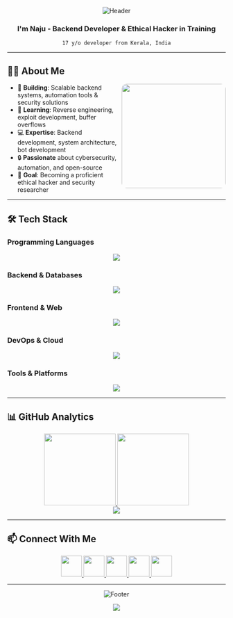 <div align="center">
  
  ![Header](https://capsule-render.vercel.app/api?type=waving&color=0:00D4FF,100:0080FF&height=180&section=header&text=Hey%20there%20👋&fontSize=42&fontColor=ffffff&animation=fadeIn&fontAlignY=40)
  
  ### I'm Naju - Backend Developer & Ethical Hacker in Training
  
  `17 y/o developer from Kerala, India`
</div>

---

## 👨‍💻 About Me

<img align="right" src="https://media.giphy.com/media/qgQUggAC3Pfv687qPC/giphy.gif" width="240" style="border-radius: 12px;" />

- 🔭 **Building**: Scalable backend systems, automation tools & security solutions
- 🌱 **Learning**: Reverse engineering, exploit development, buffer overflows
- 💻 **Expertise**: Backend development, system architecture, bot development
- 🔒 **Passionate** about cybersecurity, automation, and open-source
- 🎯 **Goal**: Becoming a proficient ethical hacker and security researcher

---

## 🛠️ Tech Stack

### Programming Languages
<p align="center">
  <img src="https://skillicons.dev/icons?i=cpp,js,ts,java,py,rust,c,cs" />
</p>

### Backend & Databases
<p align="center">
  <img src="https://skillicons.dev/icons?i=nodejs,mysql,postgres,sqlite,mongodb,nginx,php,laravel" />
</p>

### Frontend & Web
<p align="center">
  <img src="https://skillicons.dev/icons?i=react,html,css,tailwind" />
</p>

### DevOps & Cloud
<p align="center">
  <img src="https://skillicons.dev/icons?i=docker,aws,gcp,cloudflare,firebase" />
</p>

### Tools & Platforms
<p align="center">
  <img src="https://skillicons.dev/icons?i=git,github,linux,kali,ubuntu,androidstudio,vscode,bash,regex,cmake" />
</p>

---

## 📊 GitHub Analytics

<div align="center">
  
  <a href="https://github.com/najuaircrack">
    <img height="165em" src="https://github-readme-stats.vercel.app/api?username=najuaircrack&show_icons=true&theme=tokyonight&count_private=true&include_all_commits=true&border_radius=12&hide_border=true" />
    <img height="165em" src="https://github-readme-stats.vercel.app/api/top-langs/?username=najuaircrack&layout=compact&theme=tokyonight&border_radius=12&hide_border=true" />
  </a>
  
  <br />
  
  <img src="https://github-readme-streak-stats.herokuapp.com/?user=najuaircrack&theme=tokyonight&border_radius=12&hide_border=true" />
  
</div>

---

## 📫 Connect With Me

<div align="center">
  
  <a href="https://naju.me">
    <img src="https://skillicons.dev/icons?i=web" width="48" height="48" />
  </a>
  <a href="mailto:kcnajwan7@gmail.com">
    <img src="https://skillicons.dev/icons?i=gmail" width="48" height="48" />
  </a>
  <a href="https://discord.com/users/yourid">
    <img src="https://skillicons.dev/icons?i=discord" width="48" height="48" />
  </a>
  <a href="https://linkedin.com/in/yourprofile">
    <img src="https://skillicons.dev/icons?i=linkedin" width="48" height="48" />
  </a>
  <a href="https://github.com/najuaircrack">
    <img src="https://skillicons.dev/icons?i=github" width="48" height="48" />
  </a>
  
</div>

---

<div align="center">
  
  ![Footer](https://capsule-render.vercel.app/api?type=waving&color=0:0080FF,100:00D4FF&height=120&section=footer&animation=fadeIn)
  
  <img src="https://komarev.com/ghpvc/?username=najuaircrack&color=0080FF&style=flat&label=PROFILE+VIEWS" />
  
</div>
